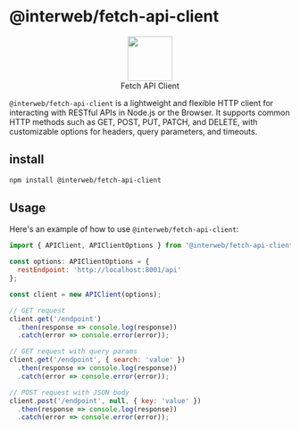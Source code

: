# @interweb/fetch-api-client

<p align="center">
  <img src="https://user-images.githubusercontent.com/545047/188804067-28e67e5e-0214-4449-ab04-2e0c564a6885.svg" width="80"><br />
    Fetch API Client
</p>

`@interweb/fetch-api-client` is a lightweight and flexible HTTP client for interacting with RESTful APIs in Node.js or the Browser. It supports common HTTP methods such as GET, POST, PUT, PATCH, and DELETE, with customizable options for headers, query parameters, and timeouts.

## install

```sh
npm install @interweb/fetch-api-client
```

## Usage

Here's an example of how to use `@interweb/fetch-api-client`:

```js
import { APIClient, APIClientOptions } from '@interweb/fetch-api-client';

const options: APIClientOptions = {
  restEndpoint: 'http://localhost:8001/api'
};

const client = new APIClient(options);

// GET request
client.get('/endpoint')
  .then(response => console.log(response))
  .catch(error => console.error(error));

// GET request with query params
client.get('/endpoint', { search: 'value' })
  .then(response => console.log(response))
  .catch(error => console.error(error));

// POST request with JSON body
client.post('/endpoint', null, { key: 'value' })
  .then(response => console.log(response))
  .catch(error => console.error(error));
```